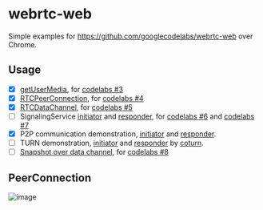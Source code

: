 # webrtc-web

Simple examples for https://github.com/googlecodelabs/webrtc-web over Chrome.

## Usage

- [x] [getUserMedia](https://ossrs.net/webrtc-web/getUserMedia.html), for [codelabs #3](https://codelabs.developers.google.com/codelabs/webrtc-web/#3)
- [x] [RTCPeerConnection](https://ossrs.net/webrtc-web/RTCPeerConnection.html), for [codelabs #4](https://codelabs.developers.google.com/codelabs/webrtc-web/#4)
- [x] [RTCDataChannel](https://ossrs.net/webrtc-web/RTCDataChannel.html), for [codelabs #5](https://codelabs.developers.google.com/codelabs/webrtc-web/#5)
- [ ] SignalingService [initiator](https://ossrs.net/webrtc-web/SignalingService.initiator.html) and [responder](https://ossrs.net/webrtc-web/SignalingService.responder.html), for [codelabs #6](https://codelabs.developers.google.com/codelabs/webrtc-web/#6) and [codelabs #7](https://codelabs.developers.google.com/codelabs/webrtc-web/#7)
- [x] P2P communication demonstration, [initiator](https://ossrs.net/webrtc-web/p2p.initiator.html) and [responder](https://ossrs.net/webrtc-web/p2p.responder.html).
- [ ] TURN demonstration, [initiator](https://ossrs.net/webrtc-web/turn.initiator.html) and [responder](https://ossrs.net/webrtc-web/turn.responder.html) by [coturn](https://github.com/coturn/coturn).
- [ ] [Snapshot over data channel](#), for [codelabs #8](https://codelabs.developers.google.com/codelabs/webrtc-web/#8)

## PeerConnection

![image](https://user-images.githubusercontent.com/2777660/28608210-0cbbec38-7212-11e7-9f80-10476cd30a54.png)
